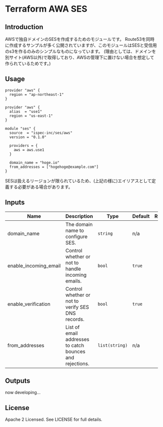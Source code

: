 # Terraform AWA SES

## Introduction
AWSで独自ドメインのSESを作成するためのモジュールです。
Route53を同時に作成するサンプルが多く公開されていますが、このモジュールはSESと受信用のs3を作るのみのシンプルなものになっています。
(理由としては、ドメインを別サイト(AWS以外)で取得しており、AWSの管理下に置けない場合を想定して作られているためです。)

## Usage
```
provider "aws" {
  region = "ap-northeast-1"
}

provider "aws" {
  alias  = "use1"
  region = "us-east-1"
}

module "ses" {
  source  = "ispec-inc/ses/aws"
  version = "0.1.0"
  
  providers = {
    aws = aws.use1
  }
 
  domain_name = "hoge.io"
  from_addresses = ["hogehoge@example.com"]
}
```

SESは扱えるリージョンが限られているため、(上記の様に)エイリアスとして定義する必要がある場合があります。

## Inputs
| Name | Description | Type | Default | Required |
|------|-------------|------|---------|:-----:|
| domain\_name | The domain name to configure SES. | `string` | n/a | yes |
| enable\_incoming\_email | Control whether or not to handle incoming emails. | `bool` | `true` | no |
| enable\_verification | Control whether or not to verify SES DNS records. | `bool` | `true` | no |
| from\_addresses | List of email addresses to catch bounces and rejections. | `list(string)` | n/a | yes |

## Outputs
now developing...

## License
Apache 2 Licensed. See LICENSE for full details.
